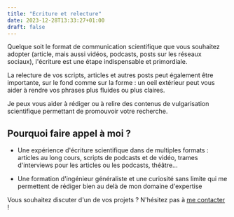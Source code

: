 ```yaml
---
title: "Ecriture et relecture"
date: 2023-12-28T13:33:27+01:00
draft: false
---
```


Quelque soit le format de communication scientifique que vous souhaitez adopter (article, mais aussi vidéos, podcasts, posts sur les réseaux sociaux), l'écriture est une étape indispensable et primordiale. 

La relecture de vos scripts, articles et autres posts peut également être importante, sur le fond comme sur la forme : un oeil extérieur peut vous aider à rendre vos phrases plus fluides ou plus claires.

Je peux vous aider à rédiger ou à relire des contenus de vulgarisation scientifique permettant de promouvoir votre recherche. 

## Pourquoi faire appel à moi ? 

- Une expérience d'écriture scientifique dans de multiples formats : articles au long cours, scripts de podcasts et de vidéo, trames d'interviews pour les articles ou les podcasts, théâtre... 

- Une formation d'ingénieur généraliste et une curiosité sans limite qui me permettent de rédiger bien au delà de mon domaine d'expertise

Vous souhaitez discuter d'un de vos projets ? N'hésitez pas à [me contacter](https://iratanneur.github.io/fr/contact/) !